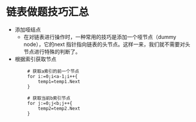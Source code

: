 # 链表做题技巧汇总

- 添加哑结点
  - 在对链表进行操作时，一种常用的技巧是添加一个哑节点（dummy node），它的next 指针指向链表的头节点。这样一来，我们就不需要对头节点进行特殊的判断了。
- 根据索引获取节点

```golang
        # 获取a索引的前一个节点
        for i:=0;i<a-1;i++{
            temp1=temp1.Next
        }

        # 获取当前b索引节点
        for j:=0;j<b;j++{
            temp2=temp2.Next
        }
        
```